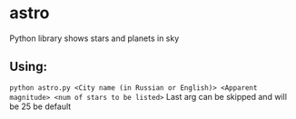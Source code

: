 # astro
Python library shows stars and planets in sky

## Using:
```python astro.py <City name (in Russian or English)> <Apparent magnitude> <num of stars to be listed>```
Last arg can be skipped and will be 25 be default

